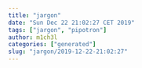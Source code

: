 ```yaml
---
title: "jargon"
date: "Sun Dec 22 21:02:27 CET 2019"
tags: ["jargon", "pipotron"]
author: m1ch3l
categories: ["generated"]
slug: "jargon/2019-12-22-21:02:27"
---
```



